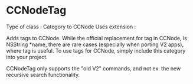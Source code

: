 CCNodeTag
=========

Type of class  : Category to CCNode
Uses extension : <NONE>

Adds tags to CCNode.
While the official replacement for tag in CCNode, is NSString *name, there are rare cases (especially when porting V2 apps), where tag is useful. To use tags for CCNode, simply include this category into your project.

CCNodeTag only supports the "old V2" commands, and not ex. the new recursive search functionality.
